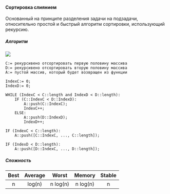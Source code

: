 #### Сортировка слиянием

Основанный на принципе разделения задачи на подзадачи, 
относительно простой и быстрый алгоритм сортировки, 
использующий рекурсию. 

##### Алгоритм 

![](https://camo.githubusercontent.com/9aca2daaee76cd5334617ea3c01ae6c7c702302d/68747470733a2f2f75706c6f61642e77696b696d656469612e6f72672f77696b6970656469612f636f6d6d6f6e732f652f65362f4d657267655f736f72745f616c676f726974686d5f6469616772616d2e737667)

```
C:= рекурсивено отсортировать первую половину массива
D:= рекурсивено отсортировать вторую половину массива
A:= пустой массив, который будет возвращен из функции

IndexC:= 0;
IndexD:= 0;

WHILE (IndexC < C::length and IndexD < D::length):
    IF (C::IndexC < D::IndexD):
        A::push(C::IndexC);
        IndexC++;
    ELSE:
        A::push(D::IndexD);
        IndexD++;
        
IF (IndexC < C::length):
    A::push([C::IndexC, ..., C::length]);
    
IF (IndexD < D::length):
    A::push([D::IndexC, ..., D::length]);
```

##### Сложность

| Best | Average | Worst    | Memory   | Stable |
|:----:|:-------:|:--------:|:--------:|:------:|
| n    | log(n)  | n log(n) | n log(n) | n      |
